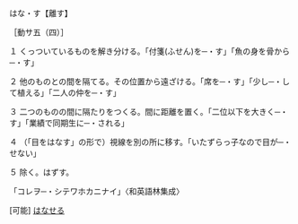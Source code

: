 はな・す【離す】

［動サ五（四）］

１ くっついているものを解き分ける。「付箋(ふせん)を─・す」「魚の身を骨から─・す」

２ 他のものとの間を隔てる。その位置から遠ざける。「席を─・す」「少し─・して植える」「二人の仲を─・す」

３ 二つのものの間に隔たりをつくる。間に距離を置く。「二位以下を大きく─・す」「業績で同期生に─・される」

４ （「目をはなす」の形で）視線を別の所に移す。「いたずらっ子なので目が─・せない」

５ 除く。はずす。

「コレヲ─・シテワホカニナイ」〈和英語林集成〉

\[可能\] [はなせる](https://www.weblio.jp/content/%E3%81%AF%E3%81%AA%E3%81%9B%E3%82%8B)
